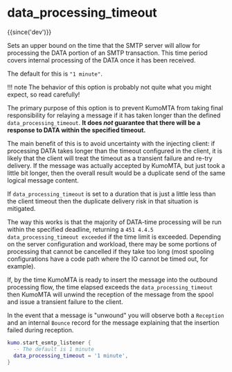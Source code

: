 # data_processing_timeout

{{since('dev')}}

Sets an upper bound on the time that the SMTP server will allow
for processing the DATA portion of an SMTP transaction.  This
time period covers internal processing of the DATA once it
has been received.

The default for this is `"1 minute"`.

!!! note
    The behavior of this option is probably not quite what you might expect, so
    read carefully!

The primary purpose of this option is to prevent KumoMTA from taking final
responsibility for relaying a message if it has taken longer than the defined
`data_processing_timeout`.   **It does *not* guarantee that there will be a
response to DATA within the specified timeout.**

The main benefit of this is to avoid uncertainty with the injecting client: if
processing DATA takes longer than the timeout configured in the client, it is
likely that the client will treat the timeout as a transient failure and re-try
delivery.  If the message was actually accepted by KumoMTA, but just took a
little bit longer, then the overall result would be a duplicate send of the
same logical message content.

If `data_processing_timeout` is set to a duration that is just a little less
than the client timeout then the duplicate delivery risk in that situation is
mitigated.

The way this works is that the majority of DATA-time processing will be run
within the specified deadline, returning a `451 4.4.5 data_processing_timeout
exceeded` if the time limit is exceeded.  Depending on the server configuration
and workload, there may be some portions of processing that cannot be cancelled
if they take too long (most spooling configurations have a code path where the
IO cannot be timed out, for example).

If, by the time KumoMTA is ready to insert the message into the outbound
processing flow, the time elapsed exceeds the `data_processing_timeout` then
KumoMTA will unwind the reception of the message from the spool and issue a
transient failure to the client.

In the event that a message is "unwound" you will observe both a `Reception`
and an internal `Bounce` record for the message explaining that the insertion
failed during reception.

```lua
kumo.start_esmtp_listener {
  -- The default is 1 minute
  data_processing_timeout = '1 minute',
}
```



